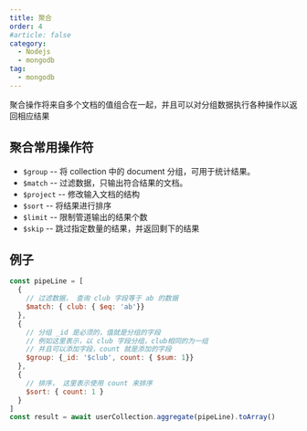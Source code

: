 ```yaml
---
title: 聚合
order: 4
#article: false
category:
  - Nodejs
  - mongodb
tag:
  - mongodb
---
```


聚合操作将来自多个文档的值组合在一起，并且可以对分组数据执行各种操作以返回相应结果

## 聚合常用操作符

- `$group` -- 将 collection 中的 document 分组，可用于统计结果。
- `$match` -- 过滤数据，只输出符合结果的文档。
- `$project` -- 修改输入文档的结构
- `$sort` -- 将结果进行排序
- `$limit` -- 限制管道输出的结果个数
- `$skip` -- 跳过指定数量的结果，并返回剩下的结果

## 例子

```javascript
const pipeLine = [
  {
    // 过滤数据， 查询 club 字段等于 ab 的数据
    $match: { club: { $eq: 'ab'}}
  },
  {
    // 分组 _id 是必须的，值就是分组的字段
    // 例如这里表示，以 club 字段分组，club相同的为一组
    // 并且可以添加字段，count 就是添加的字段
    $group: {_id: '$club', count: { $sum: 1}}
  },
  {
    // 排序， 这里表示使用 count 来排序
    $sort: { count: 1 }
  }
]
const result = await userCollection.aggregate(pipeLine).toArray()
```
